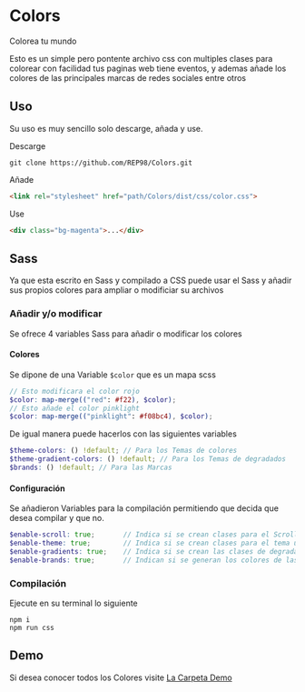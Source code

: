 # Colors
Colorea tu mundo

Esto es un simple pero pontente archivo css con multiples clases para colorear con facilidad tus paginas web tiene eventos, y ademas añade los colores de las principales marcas de redes sociales entre otros

## Uso
Su uso es muy sencillo solo descarge, añada y use.

Descarge
```Shell
git clone https://github.com/REP98/Colors.git
```
Añade
```Html
<link rel="stylesheet" href="path/Colors/dist/css/color.css">
```
Use
```Html
<div class="bg-magenta">...</div>
```

## Sass
Ya que esta escrito en Sass y compilado a CSS puede usar el Sass y añadir sus propios colores para ampliar o modificiar su archivos

### Añadir y/o modificar
Se ofrece 4 variables Sass para añadir o modificar los colores

#### Colores
Se dipone de una Variable `$color` que es un mapa scss
```Scss
// Esto modificara el color rojo
$color: map-merge(("red": #f22), $color); 
// Esto añade el color pinklight
$color: map-merge(("pinklight": #f08bc4), $color);
```
De igual manera puede hacerlos con las siguientes variables
``` Scss
$theme-colors: () !default; // Para los Temas de colores
$theme-gradient-colors: () !default; // Para los Temas de degradados
$brands: () !default; // Para las Marcas
```
#### Configuración
Se añadieron Variables para la compilación permitiendo que decida que desea compilar y que no.

```Scss
$enable-scroll: true; 		// Indica si se crean clases para el Scrolling
$enable-theme: true; 		// Indica si se crean clases para el tema útil si se usa otro framework
$enable-gradients: true; 	// Indica si se crean las clases de degradado
$enable-brands: true; 		// Indican si se generan los colores de las marcas.
```
### Compilación
Ejecute en su terminal lo siguiente
```Shell
npm i
npm run css
```

## Demo
Si desea conocer todos los Colores visite [La Carpeta Demo](demo/index.html)

